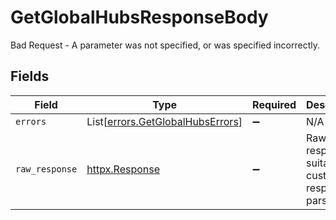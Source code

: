 # GetGlobalHubsResponseBody

Bad Request - A parameter was not specified, or was specified incorrectly.


## Fields

| Field                                                                          | Type                                                                           | Required                                                                       | Description                                                                    |
| ------------------------------------------------------------------------------ | ------------------------------------------------------------------------------ | ------------------------------------------------------------------------------ | ------------------------------------------------------------------------------ |
| `errors`                                                                       | List[[errors.GetGlobalHubsErrors](../../models/errors/getglobalhubserrors.md)] | :heavy_minus_sign:                                                             | N/A                                                                            |
| `raw_response`                                                                 | [httpx.Response](https://www.python-httpx.org/api/#response)                   | :heavy_minus_sign:                                                             | Raw HTTP response; suitable for custom response parsing                        |